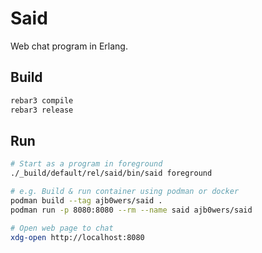 # Said

Web chat program in Erlang.

## Build

```Bash
rebar3 compile
rebar3 release
```

## Run

```Bash
# Start as a program in foreground
./_build/default/rel/said/bin/said foreground

# e.g. Build & run container using podman or docker
podman build --tag ajb0wers/said .
podman run -p 8080:8080 --rm --name said ajb0wers/said

# Open web page to chat
xdg-open http://localhost:8080
```

